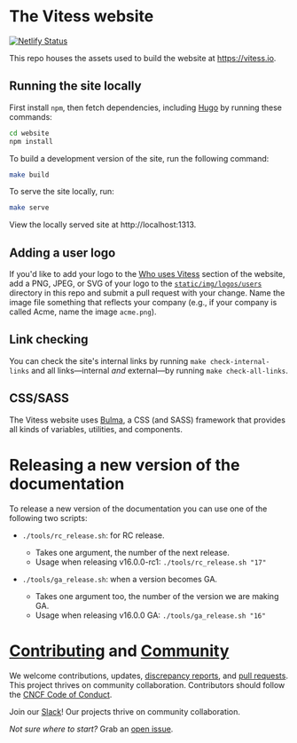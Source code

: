 # The Vitess website

[![Netlify Status](https://api.netlify.com/api/v1/badges/c27ea8e4-51d5-41b5-abfd-0597410506a3/deploy-status)](https://app.netlify.com/sites/vitess/deploys)

This repo houses the assets used to build the website at https://vitess.io.

## Running the site locally

First install `npm`, then fetch dependencies, including
[Hugo](https://gohugo.io) by running these commands:

```bash
cd website
npm install
```

To build a development version of the site, run the following command:

```bash
make build
```

To serve the site locally, run:

```bash
make serve
```

View the locally served site at http://localhost:1313.

## Adding a user logo

If you'd like to add your logo to the [Who uses Vitess](https://vitess.io/#who-uses) section of the website, add a PNG, JPEG, or SVG of your logo to the [`static/img/logos/users`](./static/img/logos/users) directory in this repo and submit a pull request with your change. Name the image file something that reflects your company (e.g., if your company is called Acme, name the image `acme.png`).

## Link checking

You can check the site's internal links by running `make check-internal-links` and all links—internal *and* external—by running `make check-all-links`.

## CSS/SASS

The Vitess website uses [Bulma](https://bulma.io/), a CSS (and SASS) framework that provides all kinds of variables, utilities, and components.

# Releasing a new version of the documentation

To release a new version of the documentation you can use one of the following two scripts:

- `./tools/rc_release.sh`: for RC release.
  - Takes one argument, the number of the next release.
  - Usage when releasing v16.0.0-rc1: `./tools/rc_release.sh "17"`


- `./tools/ga_release.sh`: when a version becomes GA.
  - Takes one argument too, the number of the version we are making GA.
  - Usage when releasing v16.0.0 GA: `./tools/ga_release.sh "16"`

<h1><a name="community"></a><a name="contributing"></a> 
<a href="https://github.com/vitessio/vitess/blob/main/CONTRIBUTING.md">Contributing</a> and 
<a href="https://vitess.slack.com/join/shared_invite/zt-2he4t8glg-hyLiiW~f_0YM2YD9oYYuuA#/shared-invite/email">Community</a> 
</h1>

<p>We welcome contributions, updates, <a href="https://github.com/vitessio/vitess/issues">discrepancy reports</a>, and <a href="https://github.com/vitessio/vitess/pulls">pull requests</a>. This project thrives on community collaboration. Contributors should follow the <a href="https://github.com/cncf/foundation/blob/main/code-of-conduct.md">CNCF Code of Conduct</a>.</p>

<p>Join our <a href="https://vitess.slack.com/join/shared_invite/zt-2he4t8glg-hyLiiW~f_0YM2YD9oYYuuA#/shared-invite/email">Slack</a>! Our projects thrive on community collaboration.</p>

<p><i>Not sure where to start?</i> Grab an <a href="https://github.com/vitessio/vitess/issues">open issue</a>.</p>
<br>